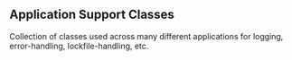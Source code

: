 Application Support Classes
----------------------------

Collection of classes used across many different applications for logging, error-handling, lockfile-handling, etc.
